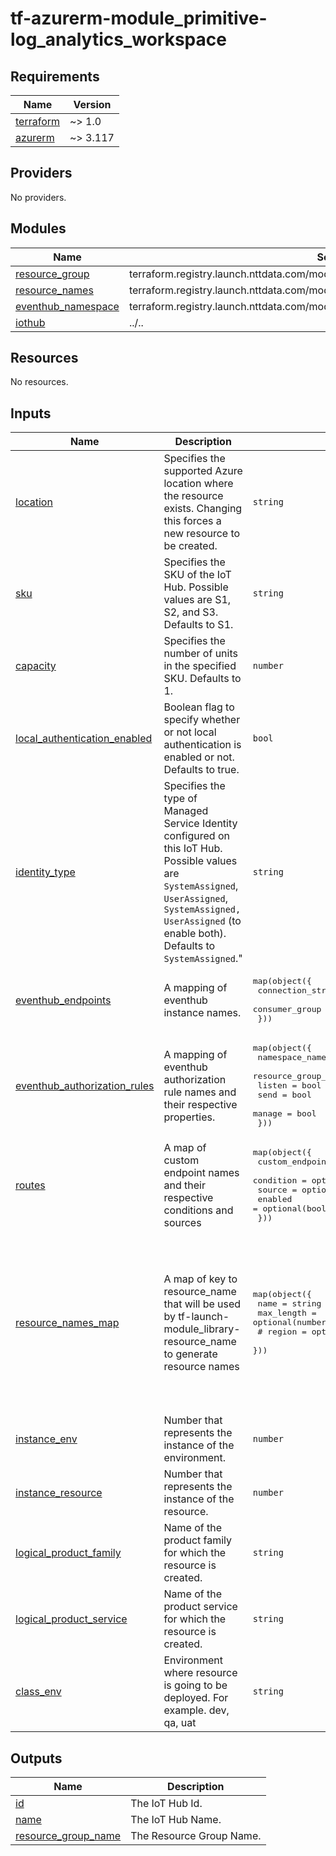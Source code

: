 # tf-azurerm-module_primitive-log_analytics_workspace

<!-- BEGINNING OF PRE-COMMIT-TERRAFORM DOCS HOOK -->
## Requirements

| Name | Version |
|------|---------|
| <a name="requirement_terraform"></a> [terraform](#requirement\_terraform) | ~> 1.0 |
| <a name="requirement_azurerm"></a> [azurerm](#requirement\_azurerm) | ~> 3.117 |

## Providers

No providers.

## Modules

| Name | Source | Version |
|------|--------|---------|
| <a name="module_resource_group"></a> [resource\_group](#module\_resource\_group) | terraform.registry.launch.nttdata.com/module_primitive/resource_group/azurerm | ~> 1.0 |
| <a name="module_resource_names"></a> [resource\_names](#module\_resource\_names) | terraform.registry.launch.nttdata.com/module_library/resource_name/launch | ~> 2.0 |
| <a name="module_eventhub_namespace"></a> [eventhub\_namespace](#module\_eventhub\_namespace) | terraform.registry.launch.nttdata.com/module_primitive/eventhub_namespace/azurerm | ~> 1.0 |
| <a name="module_iothub"></a> [iothub](#module\_iothub) | ../.. | n/a |

## Resources

No resources.

## Inputs

| Name | Description | Type | Default | Required |
|------|-------------|------|---------|:--------:|
| <a name="input_location"></a> [location](#input\_location) | Specifies the supported Azure location where the resource exists. Changing this forces a new resource to be created. | `string` | `"eastus"` | no |
| <a name="input_sku"></a> [sku](#input\_sku) | Specifies the SKU of the IoT Hub. Possible values are S1, S2, and S3. Defaults to S1. | `string` | `"S1"` | no |
| <a name="input_capacity"></a> [capacity](#input\_capacity) | Specifies the number of units in the specified SKU. Defaults to 1. | `number` | `1` | no |
| <a name="input_local_authentication_enabled"></a> [local\_authentication\_enabled](#input\_local\_authentication\_enabled) | Boolean flag to specify whether or not local authentication is enabled or not. Defaults to true. | `bool` | `true` | no |
| <a name="input_identity_type"></a> [identity\_type](#input\_identity\_type) | Specifies the type of Managed Service Identity configured on this IoT Hub.<br/>  Possible values are `SystemAssigned`, `UserAssigned`, `SystemAssigned, UserAssigned` (to enable both). Defaults to `SystemAssigned`." | `string` | `"SystemAssigned"` | no |
| <a name="input_eventhub_endpoints"></a> [eventhub\_endpoints](#input\_eventhub\_endpoints) | A mapping of eventhub instance names. | <pre>map(object({<br/>    connection_string = string<br/>    consumer_group    = optional(string)<br/>  }))</pre> | `{}` | no |
| <a name="input_eventhub_authorization_rules"></a> [eventhub\_authorization\_rules](#input\_eventhub\_authorization\_rules) | A mapping of eventhub authorization rule names and their respective properties. | <pre>map(object({<br/>    namespace_name      = string<br/>    resource_group_name = string<br/>    listen              = bool<br/>    send                = bool<br/>    manage              = bool<br/>  }))</pre> | `{}` | no |
| <a name="input_routes"></a> [routes](#input\_routes) | A map of custom endpoint names and their respective conditions and sources | <pre>map(object({<br/>    custom_endpoint = optional(string)<br/>    condition       = optional(string)<br/>    source          = optional(string)<br/>    enabled         = optional(bool)<br/>  }))</pre> | `{}` | no |
| <a name="input_resource_names_map"></a> [resource\_names\_map](#input\_resource\_names\_map) | A map of key to resource\_name that will be used by tf-launch-module\_library-resource\_name to generate resource names | <pre>map(object({<br/>    name       = string<br/>    max_length = optional(number, 60)<br/>    # region     = optional(string, "eastus")<br/>  }))</pre> | <pre>{<br/>  "eventhub_namespace": {<br/>    "max_length": 80,<br/>    "name": "evthubns"<br/>  },<br/>  "iothub": {<br/>    "max_length": 80,<br/>    "name": "iothub"<br/>  },<br/>  "resource_group": {<br/>    "max_length": 80,<br/>    "name": "rg"<br/>  }<br/>}</pre> | no |
| <a name="input_instance_env"></a> [instance\_env](#input\_instance\_env) | Number that represents the instance of the environment. | `number` | `0` | no |
| <a name="input_instance_resource"></a> [instance\_resource](#input\_instance\_resource) | Number that represents the instance of the resource. | `number` | `0` | no |
| <a name="input_logical_product_family"></a> [logical\_product\_family](#input\_logical\_product\_family) | Name of the product family for which the resource is created. | `string` | `"launch"` | no |
| <a name="input_logical_product_service"></a> [logical\_product\_service](#input\_logical\_product\_service) | Name of the product service for which the resource is created. | `string` | `"iothub"` | no |
| <a name="input_class_env"></a> [class\_env](#input\_class\_env) | Environment where resource is going to be deployed. For example. dev, qa, uat | `string` | `"dev"` | no |

## Outputs

| Name | Description |
|------|-------------|
| <a name="output_id"></a> [id](#output\_id) | The IoT Hub Id. |
| <a name="output_name"></a> [name](#output\_name) | The IoT Hub Name. |
| <a name="output_resource_group_name"></a> [resource\_group\_name](#output\_resource\_group\_name) | The Resource Group Name. |
<!-- END OF PRE-COMMIT-TERRAFORM DOCS HOOK -->
